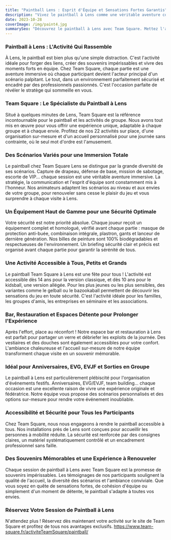 ```yaml
---
title: "Paintball Lens : Esprit d'Équipe et Sensations Fortes Garantis"
description: "Vivez le paintball à Lens comme une véritable aventure collective. Scénarios stimulants, sécurité irréprochable et moments inoubliables à partager en groupe avec Team Square."
date: 2023-10-28
coverImage: /img/paint4.jpg
summarySeo: "Découvrez le paintball à Lens avec Team Square. Mettez l'accent sur l'esprit d'équipe avec nos scénarios immersifs et notre encadrement professionnel. Ambiance conviviale assurée."
---
```


### Paintball à Lens : L'Activité Qui Rassemble

À Lens, le paintball est bien plus qu'une simple distraction. C'est l'activité idéale pour forger des liens, créer des souvenirs impérissables et vivre des moments forts en équipe. Chez Team Square, chaque partie est une aventure immersive où chaque participant devient l'acteur principal d'un scénario palpitant. Le tout, dans un environnement parfaitement sécurisé et encadré par des professionnels passionnés. C'est l'occasion parfaite de révéler le stratège qui sommeille en vous.

### Team Square : Le Spécialiste du Paintball à Lens

Situé à quelques minutes de Lens, Team Square est la référence incontournable pour le paintball et les activités de groupe. Nous avons tout mis en œuvre pour vous offrir une expérience unique, adaptable à chaque groupe et à chaque envie. Profitez de nos 22 activités sur place, d'une organisation sur-mesure et d'un accueil personnalisé pour une journée sans contrainte, où le seul mot d'ordre est l'amusement.

### Des Scénarios Variés pour une Immersion Totale

Le paintball chez Team Square Lens se distingue par la grande diversité de ses scénarios. Capture de drapeau, défense de base, mission de sabotage, escorte de VIP... chaque session est une véritable aventure immersive. La stratégie, la communication et l'esprit d'équipe sont constamment mis à l'honneur. Nos animateurs adaptent les scénarios au niveau et aux envies de votre groupe, pour renouveler sans cesse le plaisir du jeu et vous surprendre à chaque visite à Lens.

### Un Équipement Haut de Gamme pour une Sécurité Optimale

Votre sécurité est notre priorité absolue. Chaque joueur reçoit un équipement complet et homologué, vérifié avant chaque partie : masque de protection anti-buée, combinaison intégrale, plastron, gants et lanceur de dernière génération. Nos billes de peinture sont 100% biodégradables et respectueuses de l'environnement. Un briefing sécurité clair et précis est organisé avant chaque partie pour garantir la sérénité de tous.

### Une Activité Accessible à Tous, Petits et Grands

Le paintball Team Square à Lens est une fête pour tous ! L'activité est accessible dès 14 ans pour la version classique, et dès 10 ans pour le kidsball, une version allégée. Pour les plus jeunes ou les plus sensibles, des variantes comme le gelball ou le bazookaball permettent de découvrir les sensations du jeu en toute sécurité. C'est l'activité idéale pour les familles, les groupes d'amis, les entreprises en séminaire et les associations.

### Bar, Restauration et Espaces Détente pour Prolonger l'Expérience

Après l'effort, place au réconfort ! Notre espace bar et restauration à Lens est parfait pour partager un verre et débriefer les exploits de la journée. Des vestiaires et des douches sont également accessibles pour votre confort. L'ambiance chaleureuse et l'accueil sur-mesure de notre équipe transforment chaque visite en un souvenir mémorable.

### Idéal pour Anniversaires, EVG, EVJF et Sorties en Groupe

Le paintball à Lens est particulièrement plébiscité pour l'organisation d'événements festifs. Anniversaires, EVG/EVJF, team building... chaque occasion est une excellente raison de vivre une expérience originale et fédératrice. Notre équipe vous propose des scénarios personnalisés et des options sur-mesure pour rendre votre événement inoubliable.

### Accessibilité et Sécurité pour Tous les Participants

Chez Team Square, nous nous engageons à rendre le paintball accessible à tous. Nos installations près de Lens sont conçues pour accueillir les personnes à mobilité réduite. La sécurité est renforcée par des consignes claires, un matériel systématiquement contrôlé et un encadrement professionnel sans faille.

### Des Souvenirs Mémorables et une Expérience à Renouveler

Chaque session de paintball à Lens avec Team Square est la promesse de souvenirs impérissables. Les témoignages de nos participants soulignent la qualité de l'accueil, la diversité des scénarios et l'ambiance conviviale. Que vous soyez en quête de sensations fortes, de cohésion d'équipe ou simplement d'un moment de détente, le paintball s'adapte à toutes vos envies.

### Réservez Votre Session de Paintball à Lens

N'attendez plus ! Réservez dès maintenant votre activité sur le site de Team Square et profitez de tous nos avantages exclusifs.
https://www.team-square.fr/activiteTeamSquare/paintball/
